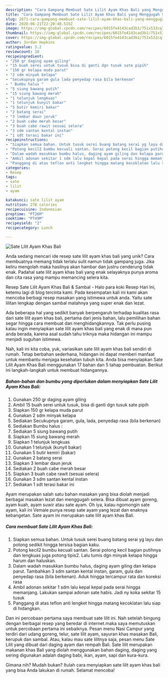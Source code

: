 ```yaml
---
description: "Cara Gampang Membuat Sate Lilit Ayam Khas Bali yang Menggugah Selera"
title: "Cara Gampang Membuat Sate Lilit Ayam Khas Bali yang Menggugah Selera"
slug: 2671-cara-gampang-membuat-sate-lilit-ayam-khas-bali-yang-menggugah-selera
date: 2020-06-21T22:20:48.515Z
image: https://img-global.cpcdn.com/recipes/6015fe4143cad3b1/751x532cq70/sate-lilit-ayam-khas-bali-foto-resep-utama.jpg
thumbnail: https://img-global.cpcdn.com/recipes/6015fe4143cad3b1/751x532cq70/sate-lilit-ayam-khas-bali-foto-resep-utama.jpg
cover: https://img-global.cpcdn.com/recipes/6015fe4143cad3b1/751x532cq70/sate-lilit-ayam-khas-bali-foto-resep-utama.jpg
author: Jordan Hopkins
ratingvalue: 3.2
reviewcount: 10
recipeingredient:
- "250 gr daging ayam giling"
- "15 buah serei untuk tusuk bisa di ganti dgn tusuk sate pipih"
- "150 gr kelapa muda parut"
- "2 sdm minyak kelapa"
- "Secukupnya garam gula lada penyedap rasa bila berkenan"
- " Bumbu halus "
- "5 siung bawang putih"
- "15 siung bawang merah"
- "1 telunjuk lengkuas"
- "1 telunjuk kunyit bakar"
- "5 butir kemiri bakar"
- "2 batang serai"
- "3 lembar daun jeruk"
- "2 buah cabe merah besar"
- "3 buah cabe rawit sesuai selera"
- "3 sdm santan kental instan"
- "1 sdt terasi bakar ini"
recipeinstructions:
- "Siapkan semua bahan. Untuk tusuk serei buang batang serai yg layu dan potong sedikit hingga tersisa bagian kaku."
- "Potong kecil2 bumbu kecuali santan. Serai potong kecil bagian putihnya dan lengkuas juga potong tipis2. Lalu tumis dgn minyak kelapa hingga harum dan haluskan."
- "Dalam wadah masukkan bumbu halus, daging ayam giling dan kelapa parut. Tambahkan 3 sdm santan kental instan, garam, gula dan penyedap rasa (bila berkenan). Aduk hingga tercampur rata dan koreksi rasa"
- "Ambil adonan sekitar 1 sdm lalu kepal kepal pada serai hingga memanjang. Lakukan sampai adonan sate habis. Jadi ny koka sekitar 15 tusuk"
- "Panggang di atas teflon anti lengket hingga matang kecoklatan lalu siap di hidangkan."
categories:
- Resep
tags:
- sate
- lilit
- ayam

katakunci: sate lilit ayam 
nutrition: 278 calories
recipecuisine: Indonesian
preptime: "PT26M"
cooktime: "PT49M"
recipeyield: "2"
recipecategory: Lunch

---
```



![Sate Lilit Ayam Khas Bali](https://img-global.cpcdn.com/recipes/6015fe4143cad3b1/751x532cq70/sate-lilit-ayam-khas-bali-foto-resep-utama.jpg)

Anda sedang mencari ide resep sate lilit ayam khas bali yang unik? Cara membuatnya memang tidak terlalu sulit namun tidak gampang juga. Jika keliru mengolah maka hasilnya akan hambar dan justru cenderung tidak enak. Padahal sate lilit ayam khas bali yang enak selayaknya punya aroma dan cita rasa yang mampu memancing selera kita.

Resep Sate Lilit Ayam Khas Bali &amp; Sambal - Halo para koki Resep Hari Ini, ketemu lagi di blog tercinta kami. Pada kesempatan kali ini kami akan mencoba berbagi resep masakan yang istimewa untuk anda. Yaitu sate lilitan lengkap dengan sambal matahnya yang super enak dan lezat.

Ada beberapa hal yang sedikit banyak berpengaruh terhadap kualitas rasa dari sate lilit ayam khas bali, pertama dari jenis bahan, lalu pemilihan bahan segar hingga cara membuat dan menghidangkannya. Tak perlu pusing kalau ingin menyiapkan sate lilit ayam khas bali yang enak di mana pun anda berada, karena asal sudah tahu triknya maka hidangan ini mampu menjadi suguhan istimewa.


Nah, kali ini kita coba, yuk, variasikan sate lilit ayam khas bali sendiri di rumah. Tetap berbahan sederhana, hidangan ini dapat memberi manfaat untuk membantu menjaga kesehatan tubuh kita. Anda bisa menyiapkan Sate Lilit Ayam Khas Bali menggunakan 17 bahan dan 5 tahap pembuatan. Berikut ini langkah-langkah untuk membuat hidangannya.

<!--inarticleads1-->

##### Bahan-bahan dan bumbu yang diperlukan dalam menyiapkan Sate Lilit Ayam Khas Bali:

1. Gunakan 250 gr daging ayam giling
1. Ambil 15 buah serei untuk tusuk, bisa di ganti dgn tusuk sate pipih
1. Siapkan 150 gr kelapa muda parut
1. Gunakan 2 sdm minyak kelapa
1. Sediakan Secukupnya garam, gula, lada, penyedap rasa (bila berkenan)
1. Sediakan  Bumbu halus :
1. Sediakan 5 siung bawang putih
1. Siapkan 15 siung bawang merah
1. Siapkan 1 telunjuk lengkuas
1. Gunakan 1 telunjuk (kunyit bakar)
1. Gunakan 5 butir kemiri (bakar)
1. Gunakan 2 batang serai
1. Siapkan 3 lembar daun jeruk
1. Sediakan 2 buah cabe merah besar
1. Siapkan 3 buah cabe rawit (sesuai selera)
1. Gunakan 3 sdm santan kental instan
1. Sediakan 1 sdt terasi bakar ini


Ayam merupakan salah satu bahan masakan yang bisa diolah menjadi berbagai masakan lezat dan menggugah selera. Bisa dibuat ayam goreng, ayam kuah, ayam suwir atau sate ayam. Oh iya, kalau ngomongin sate ayam, kali ini Vemale punya resep sate ayam yang lezat dan enaknya kebangetan. Sate ayam ini merupakan sate lilit ayam khas Bali. 

<!--inarticleads2-->

##### Cara membuat Sate Lilit Ayam Khas Bali:

1. Siapkan semua bahan. Untuk tusuk serei buang batang serai yg layu dan potong sedikit hingga tersisa bagian kaku.
1. Potong kecil2 bumbu kecuali santan. Serai potong kecil bagian putihnya dan lengkuas juga potong tipis2. Lalu tumis dgn minyak kelapa hingga harum dan haluskan.
1. Dalam wadah masukkan bumbu halus, daging ayam giling dan kelapa parut. Tambahkan 3 sdm santan kental instan, garam, gula dan penyedap rasa (bila berkenan). Aduk hingga tercampur rata dan koreksi rasa
1. Ambil adonan sekitar 1 sdm lalu kepal kepal pada serai hingga memanjang. Lakukan sampai adonan sate habis. Jadi ny koka sekitar 15 tusuk
1. Panggang di atas teflon anti lengket hingga matang kecoklatan lalu siap di hidangkan.


Dan ini percobaan pertama saya membuat sate lilit ini. Nah setelah bingung dengan berbagai resep yang beredar di internet.maka saya memutuskan untuk percobaan pertama ini sebaiknya. Pesan menu Nasi Campur yang terdiri dari udang goreng, telur, sate lilit ayam, sayuran khas masakan Bali, kerupuk dan sambal. Atau, kalau mau sate lilitnya saja, pesan menu Sate Lilit yang dibuat dari daging ayam dan rempah Bali. Sate lilit merupakan makanan khas Bali yang diolah menggunakan bahan daging, daging yang sering digunakan adalah daging babi, ikan, ayam, sapi dan kura-kura. 

Gimana nih? Mudah bukan? Itulah cara menyiapkan sate lilit ayam khas bali yang bisa Anda lakukan di rumah. Selamat mencoba!
